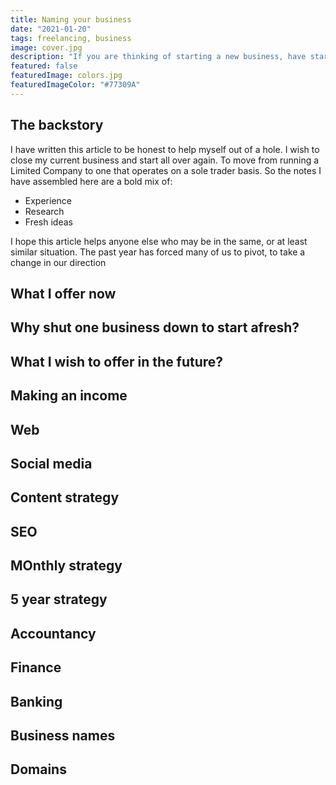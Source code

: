 ```yaml
---
title: Naming your business
date: "2021-01-20"
tags: freelancing, business
image: cover.jpg
description: "If you are thinking of starting a new business, have started one or maybe already have established one some years ago. Naming your business can be hard."
featured: false
featuredImage: colors.jpg
featuredImageColor: "#77309A"
---
```


## The backstory

I have written this article to be honest to help myself out of a hole. I wish to close my current business and start all over again. To move from running a Limited Company to one that operates on a sole trader basis. So the notes I have assembled here are a bold mix of:

- Experience
- Research
- Fresh ideas

I hope this article helps anyone else who may be in the same, or at least similar situation. The past year has forced many of us to pivot, to take a change in our direction

## What I offer now

## Why shut one business down to start afresh?

## What I wish to offer in the future?

## Making an income

## Web

## Social media

## Content strategy

## SEO

## MOnthly strategy

## 5 year strategy

## Accountancy

## Finance

## Banking

## Business names

## Domains
